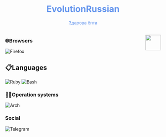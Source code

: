 <h1 align="center" style="color:#6495ED">EvolutionRussian </h1>
<p align="center" style="color:#6495ED">
Здарова ёпта <br /><br />
</p>
<img align="right" src="https://i.yapx.ru/WRLL5.gif" width="50">

### 🌐Browsers
![Firefox](https://img.shields.io/badge/Firefox-FF7139?style=for-the-badge&logo=Firefox-Browser&logoColor=white) 

## 📋Languages
 
![Ruby](https://img.shields.io/badge/Ruby-%23CC342D?style=for-the-badge&logo=ruby&logoColor=white)
![Bash](https://img.shields.io/badge/Bash-%23121011.svg?style=for-the-badge&logo=gnu-bash&logoColor=white)

### 🧑‍💻Operation systems
![Arch](https://img.shields.io/badge/Arch%20Linux-1793D1?logo=arch-linux&logoColor=fff&style=for-the-badge)
  
  ### Social
 ![Telegram](https://img.shields.io/badge/Telegram-2CA5E0?style=for-the-badge&logo=telegram&logoColor=white)
